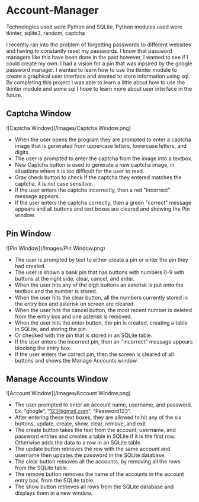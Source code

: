 # Account-Manager
Technologies used were Python and SQLite.
Python modules used were tkinter, sqlite3, random, captcha

I recently ran into the problem of forgetting passwords to different websites and having to constantly reset my passwords. I know that password managers like this have been done in the past however, I wanted to see if I could create my own. I had a vision for a pin that was inpsired by the google password manager. I wanted to learn how to use the tkinter module to create a graphical user interface and wanted to store information using sql. By completing this project I was able to learn a little about how to use the tkinter module and some sql I hope to learn more about user interface in the future.

## Captcha Window
![Captcha Window](/Images/Captcha Window.png)
* When the user opens the program they are prompted to enter a captcha image that is generated from uppercase letters, lowercase letters, and digits. 
* The user is prompted to enter the captcha from the image into a textbox.  
* New Captcha button is used to generate a new captcha image, in situations where it is too difficult for the user to read. 
* Gray check button to check if the captcha they entered matches the captcha, it is not case sensitive. 
* If the user enters the captcha incorrectly, then a red "incorrect" message appears. 
* If the user enters the captcha correctly, then a green "correct" message appears and all buttons and text boxes are cleared and showing the Pin window. 

## Pin Window
![Pin Window](/Images/Pin Window.png)
* The user is prompted by text to either create a pin or enter the pin they had created.  
* The user is shown a bank pin that has buttons with numbers 0-9 with buttons at the right side, clear, cancel, and enter. 
* When the user hits any of the digit buttons an asterisk is put onto the textbox and the number is stored. 
* When the user hits the clear button, all the numbers currently stored in the entry box and asterisk on screen are cleared. 
* When the user hits the cancel button, the most recent number is deleted from the entry box and one asterisk is removed. 
* When the user hits the enter button, the pin is created, creating a table in SQLite, and storing the pin. 
* Or checked with the pin that is stored in an SQLite table. 
* If the user enters the incorrect pin, then an "incorrect" message appears blocking the entry box. 
* If the user enters the correct pin, then the screen is cleared of all buttons and shows the Manage Accounts window. 

## Manage Accounts Window 
![Account Window](/Images/Account Window.png)
* The user prompted to enter an account name, username, and password. Ex. “google”, “123@gmail.com”, “Password123”. 
* After entering these text boxes, they are allowed to hit any of the six buttons, update, create, show, clear, remove, and exit 
* The create button takes the text from the account, username, and password entries and creates a table in SQLite if it is the first row. Otherwise
adds the data to a row in an SQLite table. 
* The update button retrieves the row with the same account and username then updates the password in the SQLite database. 
* The clear button removes all the accounts, by removing all the rows from the SQLite table. 
* The remove button removes the name of the accounts in the account entry box, from the SQLite table. 
* The show button retrieves all rows from the SQLite database and displays them in a new window. 


